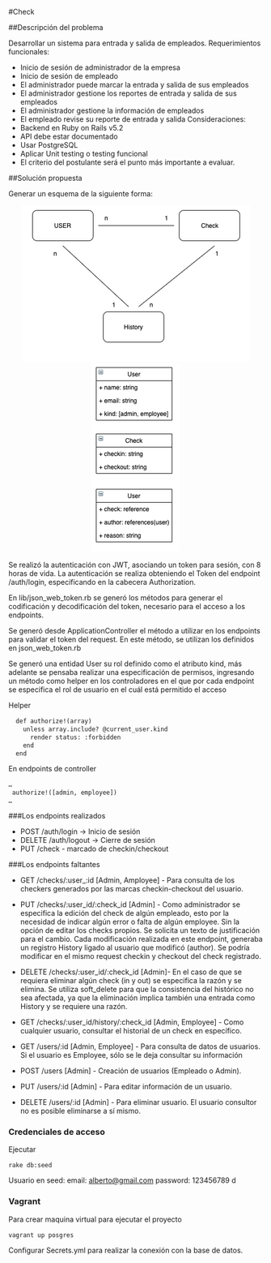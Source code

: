 #Check

##Descripción del problema

Desarrollar un sistema para entrada y salida de empleados.
Requerimientos funcionales:
- Inicio de sesión de administrador de la empresa
- Inicio de sesión de empleado
- El administrador puede marcar la entrada y salida de sus empleados
- El administrador gestione los reportes de entrada y salida de sus empleados
- El administrador gestione la información de empleados
- El empleado revise su reporte de entrada y salida
Consideraciones:
- Backend en Ruby on Rails v5.2
- API debe estar documentado
- Usar PostgreSQL
- Aplicar Unit testing o testing funcional
- El criterio del postulante será el punto más importante a evaluar.



##Solución propuesta

Generar un esquema de la siguiente forma:
<p align="center">
<img src="erd.png">
<img src="clases.png">
</p>

Se realizó la autenticación con JWT, asociando un token para sesión, con 8 horas de vida.
La autenticación se realiza obteniendo el Token del endpoint /auth/login, especificando en la cabecera Authorization.


En lib/json_web_token.rb se generó los métodos para generar el codificación y decodificación del token, necesario para el acceso a los endpoints.

Se generó desde ApplicationController el método a utilizar en los endpoints para validar el token del request. En este método, se utilizan los definidos en json_web_token.rb


Se generó una entidad User su rol definido como el atributo kind, más adelante se pensaba realizar una especificación de permisos, ingresando un método como helper en los controladores en el que por cada endpoint se especifica el rol de usuario en el cuál está permitido el acceso

Helper

```
  def authorize!(array)
    unless array.include? @current_user.kind
      render status: :forbidden
    end
  end
```
En endpoints de controller
```
…
 authorize!([admin, employee])
…
```

###Los endpoints realizados


- POST /auth/login  -> Inicio de sesión
- DELETE /auth/logout  -> Cierre de sesión
- PUT /check - marcado de checkin/checkout


###Los endpoints faltantes

- GET /checks/:user_:id [Admin, Amployee]  - Para consulta de los checkers generados por las marcas checkin-checkout del usuario.
- PUT /checks/:user_id/:check_id [Admin] - Como administrador se especifica la edición del check de algún empleado, esto por la necesidad de indicar algún error o falta de algún employee. Sin la opción de editar los checks propios. Se solicita un texto de justificación para el cambio. Cada modificación realizada en este endpoint, generaba un registro History ligado al usuario que modificó (author). Se podría modificar en el mismo request checkin y checkout del check registrado.
- DELETE /checks/:user_id/:check_id [Admin]- En el caso de que se requiera eliminar algún check (in y out) se especifica la razón y se elimina. Se utiliza soft_delete para que la consistencia del histórico no sea afectada, ya que la eliminación implica también una entrada como History y se requiere una razón.
- GET /checks/:user_id/history/:check_id [Admin, Employee] - Como cualquier usuario, consultar el historial de un check en específico.


- GET /users/:id [Admin, Employee] - Para consulta de datos de usuarios. Si el usuario es Employee, sólo se le deja consultar su información
- POST /users [Admin] - Creación de usuarios (Empleado o Admin).
- PUT /users/:id [Admin] -  Para editar información de un usuario.
- DELETE /users/:id [Admin] - Para eliminar usuario. El usuario consultor no es posible eliminarse a sí mismo.

### Credenciales de acceso

Ejecutar
```
rake db:seed
```
Usuario en seed:
email: alberto@gmail.com
password: 123456789 d

### Vagrant
Para crear maquina virtual para ejecutar el proyecto
```
vagrant up posgres
```

 Configurar Secrets.yml para realizar la conexión con la base de datos.
